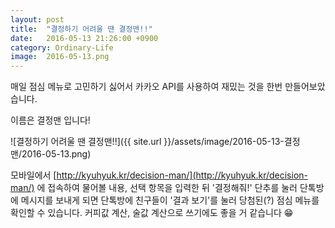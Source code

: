 ```yaml
---
layout: post
title:  "결정하기 어려울 땐 결정맨!!"
date:   2016-05-13 21:26:00 +0900
category: Ordinary-Life
image:  2016-05-13.png
---
```

매일 점심 메뉴로 고민하기 싫어서 카카오 API를 사용하여 재밌는 것을 한번 만들어보았습니다.

이름은 결정맨 입니다!

![결정하기 어려울 땐 결정맨!!]({{ site.url }}/assets/image/2016-05-13-결정맨/2016-05-13.png)

모바일에서 [http://kyuhyuk.kr/decision-man/](http://kyuhyuk.kr/decision-man/) 에 접속하여 물어볼 내용, 선택 항목을 입력한 뒤 '결정해줘!' 단추를 눌러 단톡방에 메시지를 보내게 되면 단톡방에 친구들이 '결과 보기'를 눌러 당첨된(?) 점심 메뉴를 확인할 수 있습니다.
커피값 계산, 술값 계산으로 쓰기에도 좋을 거 같습니다 :grin:
